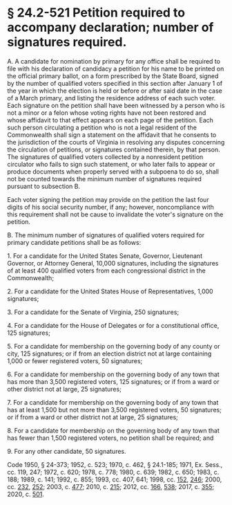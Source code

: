 # § 24.2-521 Petition required to accompany declaration; number of signatures required.

<p>A. A candidate for nomination by primary for any office shall be required to file with his declaration of candidacy a petition for his name to be printed on the official primary ballot, on a form prescribed by the State Board, signed by the number of qualified voters specified in this section after January 1 of the year in which the election is held or before or after said date in the case of a March primary, and listing the residence address of each such voter. Each signature on the petition shall have been witnessed by a person who is not a minor or a felon whose voting rights have not been restored and whose affidavit to that effect appears on each page of the petition. Each such person circulating a petition who is not a legal resident of the Commonwealth shall sign a statement on the affidavit that he consents to the jurisdiction of the courts of Virginia in resolving any disputes concerning the circulation of petitions, or signatures contained therein, by that person. The signatures of qualified voters collected by a nonresident petition circulator who fails to sign such statement, or who later fails to appear or produce documents when properly served with a subpoena to do so, shall not be counted towards the minimum number of signatures required pursuant to subsection B.</p><p>Each voter signing the petition may provide on the petition the last four digits of his social security number, if any; however, noncompliance with this requirement shall not be cause to invalidate the voter's signature on the petition.</p><p>B. The minimum number of signatures of qualified voters required for primary candidate petitions shall be as follows:</p><p>1. For a candidate for the United States Senate, Governor, Lieutenant Governor, or Attorney General, 10,000 signatures, including the signatures of at least 400 qualified voters from each congressional district in the Commonwealth;</p><p>2. For a candidate for the United States House of Representatives, 1,000 signatures;</p><p>3. For a candidate for the Senate of Virginia, 250 signatures;</p><p>4. For a candidate for the House of Delegates or for a constitutional office, 125 signatures;</p><p>5. For a candidate for membership on the governing body of any county or city, 125 signatures; or if from an election district not at large containing 1,000 or fewer registered voters, 50 signatures;</p><p>6. For a candidate for membership on the governing body of any town that has more than 3,500 registered voters, 125 signatures; or if from a ward or other district not at large, 25 signatures;</p><p>7. For a candidate for membership on the governing body of any town that has at least 1,500 but not more than 3,500 registered voters, 50 signatures; or if from a ward or other district not at large, 25 signatures;</p><p>8. For a candidate for membership on the governing body of any town that has fewer than 1,500 registered voters, no petition shall be required; and</p><p>9. For any other candidate, 50 signatures.</p><p>Code 1950, § 24-373; 1952, c. 523; 1970, c. 462, § 24.1-185; 1971, Ex. Sess., cc. 119, 247; 1972, c. 620; 1978, c. 778; 1980, c. 639; 1982, c. 650; 1983, c. 188; 1989, c. 141; 1992, c. 855; 1993, cc. 407, 641; 1998, cc. <a href='http://lis.virginia.gov/cgi-bin/legp604.exe?981+ful+CHAP0152'>152</a>, <a href='http://lis.virginia.gov/cgi-bin/legp604.exe?981+ful+CHAP0246'>246</a>; 2000, cc. <a href='http://lis.virginia.gov/cgi-bin/legp604.exe?001+ful+CHAP0232'>232</a>, <a href='http://lis.virginia.gov/cgi-bin/legp604.exe?001+ful+CHAP0252'>252</a>; 2003, c. <a href='http://lis.virginia.gov/cgi-bin/legp604.exe?031+ful+CHAP0477'>477</a>; 2010, c. <a href='http://lis.virginia.gov/cgi-bin/legp604.exe?101+ful+CHAP0215'>215</a>; 2012, cc. <a href='http://lis.virginia.gov/cgi-bin/legp604.exe?121+ful+CHAP0166'>166</a>, <a href='http://lis.virginia.gov/cgi-bin/legp604.exe?121+ful+CHAP0538'>538</a>; 2017, c. <a href='http://lis.virginia.gov/cgi-bin/legp604.exe?171+ful+CHAP0355'>355</a>; 2020, c. <a href='http://lis.virginia.gov/cgi-bin/legp604.exe?201+ful+CHAP0501'>501</a>.</p>